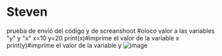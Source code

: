 # Steven
prueba de envió del código y de screanshoot
#oloco valor a las variables "y" y "x"
x=10
y=20
print(x)#imprime el valor de la variable x
print(y)#imprime el valor de la variable y
![image](https://github.com/user-attachments/assets/c6343e6d-15c1-4021-ac0f-8b61ad0ab37b)
